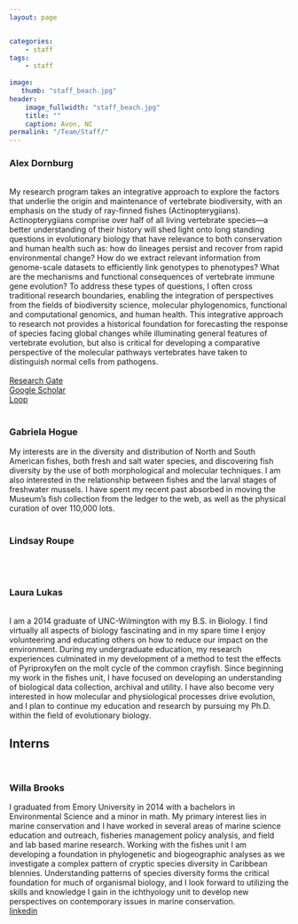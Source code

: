 ```yaml
---
layout: page


categories:
    - staff
tags:
    - staff
    
image:
   thumb: "staff_beach.jpg"
header:
    image_fullwidth: "staff_beach.jpg"
    title: ""
    caption: Avon, NC
permalink: "/Team/Staff/"
---
```


<h3>Alex Dornburg</h3>
<br>
<img class="b30" src="http://carolinafishes.github.io/images/Alex_guam_diving.jpg" alt="">
<br>
My research program takes an integrative approach to explore the factors that underlie the origin and maintenance of vertebrate biodiversity, with an emphasis on the study of ray-finned fishes (Actinopterygiians). Actinopterygiians comprise over half of all living vertebrate species—a better understanding of their history will shed light onto long standing questions in evolutionary biology that have relevance to both conservation and human health such as: how do lineages persist and recover from rapid environmental change? How do we extract relevant information from genome-scale datasets to efficiently link genotypes to phenotypes? What are the mechanisms and functional consequences of vertebrate immune gene evolution?  To address these types of questions, I often cross traditional research boundaries, enabling the integration of perspectives from the fields of biodiversity science,  molecular phylogenomics, functional and computational genomics, and human health. This integrative approach to research not provides a historical foundation for forecasting the response of species facing global changes while illuminating general features of vertebrate evolution, but also is critical for developing a comparative perspective of the molecular pathways vertebrates have taken to distinguish normal cells from pathogens. 

<br> 
<br><a href='https://www.researchgate.net/profile/Alex_Dornburg'>Research Gate</a>
<br><a href='https://scholar.google.com/citations?user=VgPd6sMAAAAJ&hl=en'>Google Scholar</a>
<br><a href='http://loop.frontiersin.org/people/263122/overview'> Loop </a>
<br>
<br>
<h3>Gabriela Hogue</h3>
<img class="b30" src="http://carolinafishes.github.io/images/gabriela-hogue.jpg" alt="">
<br>
My interests are in the diversity and distribution of North and South American fishes, both fresh and salt water species, and discovering fish diversity by the use of both morphological and molecular techniques. I am also interested in the relationship between fishes and the larval stages of freshwater mussels. I have spent my recent past absorbed in moving the Museum’s fish collection from the ledger to the web, as well as the physical curation of over 110,000 lots.
<br>
<br>
<h3>Lindsay Roupe</h3>
<br> 
<br>
<h3>Laura Lukas</h3>
<br> 
<img class="b30" src="http://carolinafishes.github.io/images/staff_lukas.jpg" alt="">
<br>
I am a 2014 graduate of UNC-Wilmington with my B.S. in Biology. I find virtually all aspects of biology fascinating and in my spare time I enjoy volunteering and educating others on how to reduce our impact on the environment. During my undergraduate education, my research experiences culminated in my development of a method to test the effects of Pyriproxyfen on the molt cycle of the common crayfish. Since beginning my work in the fishes unit, I have focused on developing an understanding of biological data collection, archival and utility. I have also become very interested in how molecular and physiological processes drive evolution, and I plan to continue my education and research by pursuing my Ph.D. within the field of evolutionary biology.
<h2>Interns</h2>
<br> 
<h3>Willa Brooks</h3>
<img class="b30" src="http://carolinafishes.github.io/images/intern_willa_brooks.jpg" alt="">
<br>
I graduated from Emory University in 2014 with a bachelors in Environmental Science and a minor in math. My primary interest lies in marine conservation and I have worked in several areas of marine science education and outreach, fisheries management policy analysis, and field and lab based marine research. Working with the fishes unit I am developing a foundation in phylogenetic and biogeographic analyses as we investigate a complex pattern of cryptic species diversity in Caribbean blennies. Understanding patterns of species diversity forms the critical foundation for much of organismal biology, and I look forward to utilizing the skills and knowledge I gain in the ichthyology unit to develop new perspectives on contemporary issues in marine conservation. 
<br>
<a href='https://www.linkedin.com/in/willarbrooks'> linkedin </a> 
